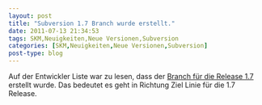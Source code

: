 ```yaml
---
layout: post
title: "Subversion 1.7 Branch wurde erstellt."
date: 2011-07-13 21:34:53
tags: SKM,Neuigkeiten,Neue Versionen,Subversion
categories: [SKM,Neuigkeiten,Neue Versionen,Subversion]
post-type: blog
---
```

Auf der Entwickler Liste war zu lesen, dass der <a href="http://old.nabble.com/1.7.x-branch-has-been-created-ts32053470.html">Branch für die Release 1.7</a> erstellt wurde. Das bedeutet es geht in Richtung Ziel Linie für die 1.7 Release.
